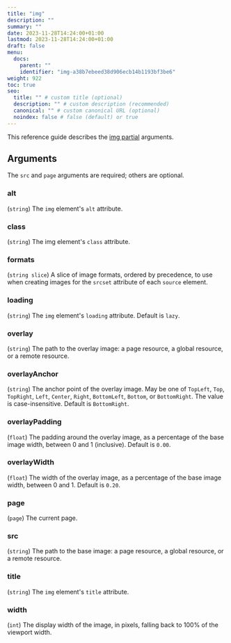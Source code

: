 ```yaml
---
title: "img"
description: ""
summary: ""
date: 2023-11-28T14:24:00+01:00
lastmod: 2023-11-28T14:24:00+01:00
draft: false
menu:
  docs:
    parent: ""
    identifier: "img-a38b7ebeed38d906ecb14b1193bf3be6"
weight: 922
toc: true
seo:
  title: "" # custom title (optional)
  description: "" # custom description (recommended)
  canonical: "" # custom canonical URL (optional)
  noindex: false # false (default) or true
---
```


This reference guide describes the [img partial](/docs/guides/partials/img/) arguments.

## Arguments

The `src` and `page` arguments are required; others are optional.

### alt
(`string`) The `img` element's `alt` attribute.

### class
(`string`) The img element's `class` attribute.

### formats
(`string slice`) A slice of image formats, ordered by precedence, to use when creating images for the `srcset` attribute of each `source` element.

### loading
(`string`) The `img` element's `loading` attribute. Default is `lazy`.

### overlay
(`string`) The path to the overlay image: a page resource, a global resource, or a remote resource.

### overlayAnchor
(`string`) The anchor point of the overlay image. May be one of `TopLeft`, `Top`, `TopRight`, `Left`, `Center`, `Right`, `BottomLeft`, `Bottom`, or `BottomRight`. The value is case-insensitive. Default is `BottomRight`.

### overlayPadding
(`float`) The padding around the overlay image, as a percentage of the base image width, between 0 and 1 (inclusive). Default is `0.00`.

### overlayWidth
(`float`) The width of the overlay image, as a percentage of the base image width, between 0 and 1. Default is `0.20`.

### page
(`page`) The current page.

### src
(`string`) The path to the base image: a page resource, a global resource, or a remote resource.

### title
(`string`) The `img` element's `title` attribute.

### width
(`int`) The display width of the image, in pixels, falling back to 100% of the viewport width.
